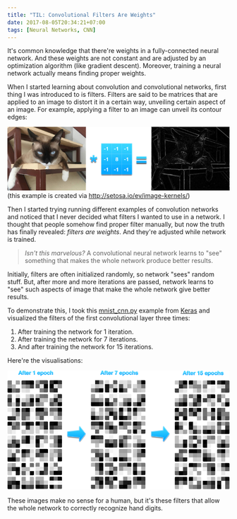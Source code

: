```yaml
---
title: "TIL: Convolutional Filters Are Weights"
date: 2017-08-05T20:34:21+07:00
tags: [Neural Networks, CNN]
---
```


It's common knowledge that there're weights in a fully-connected neural network. And these weights are not constant and are adjusted by an optimization algorithm (like gradient descent). Moreover, training a neural network actually means finding proper weights.

When I started learning about convolution and convolutional networks, first thing I was introduced to is filters. Filters are said to be matrices that are applied to an image to distort it in a certain way, unveiling certain aspect of an image. For example, applying a filter to an image can unveil its contour edges:

![Convolution filter example](/images/convolution-filter-example.png)
(this example is created via http://setosa.io/ev/image-kernels/)

Then I started trying running different examples of convolution networks and noticed that I never decided what filters I wanted to use in a network. I thought that people somehow find proper filter manually, but now the truth has finally revealed: *filters are weights*. And they're adjusted while network is trained.

> *Isn't this marvelous?* A convolutional neural network learns to "see" something that makes the whole network produce better results.

Initially, filters are often initialized randomly, so network "sees" random stuff. But, after more and more iterations are passed, network learns to "see" such aspects of image that make the whole network give better results.

To demonstrate this, I took this [mnist_cnn.py](https://github.com/fchollet/keras/blob/master/examples/mnist_cnn.py) example from [Keras](https://keras.io/) and visualized the filters of the first convolutional layer three times:

1.  After training the network for 1 iteration.
2.  After training the network for 7 iterations.
3.  And after training the network for 15 iterations.

Here're the visualisations:

![Convolution filters change](/images/convolution-filter-weights.png)

These images make no sense for a human, but it's these filters that allow the whole network to correctly recognize hand digits.
